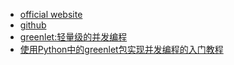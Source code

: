 - [official website](https://greenlet.readthedocs.io/en/latest)
- [github](https://github.com/python-greenlet)
- [greenlet:轻量级的并发编程](http://rangochen.blog.51cto.com/2445286/1410927?utm_source=tuicool&utm_medium=referral)
- [使用Python中的greenlet包实现并发编程的入门教程](http://www.jb51.net/article/64215.htm)